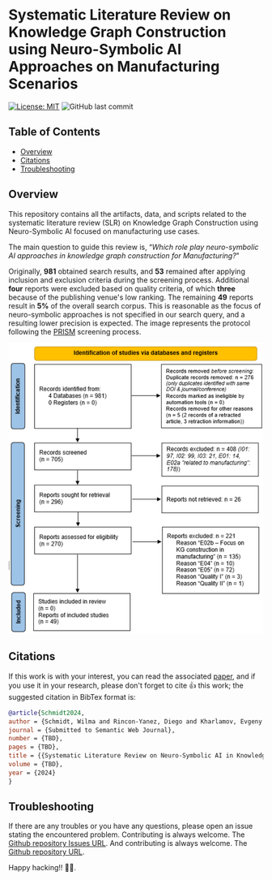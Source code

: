# Systematic Literature Review on Knowledge Graph Construction using Neuro-Symbolic AI Approaches on Manufacturing Scenarios

[![License: MIT](https://img.shields.io/badge/License-MIT-yellow.svg)](https://opensource.org/licenses/MIT)
![GitHub last commit](https://img.shields.io/github/last-commit/wAIlma/SLR-NeSyAI-KGC-I40)

## Table of Contents
  - [Overview](#overview)
  - [Citations](#citations)
  - [Troubleshooting](#troubleshooting)

## Overview

This repository contains all the artifacts, data, and scripts related to the systematic literature review (SLR) on Knowledge Graph Construction using Neuro-Symbolic AI focused on manufacturing use cases. 

The main question to guide this review is, “*Which role play neuro-symbolic AI approaches in knowledge graph construction for Manufacturing?*"

Originally, **981** obtained search results, and **53** remained after applying inclusion and exclusion criteria during the screening process. Additional **four** reports were excluded based on quality criteria, of which **three** because of the publishing venue's low ranking. The remaining **49** reports result in **5%** of the overall search corpus. This is reasonable as the focus of neuro-symbolic approaches is not specified in our search query, and a resulting lower precision is expected. The image represents the protocol following the [PRISM](https://www.prisma-statement.org/prisma-2020-flow-diagram) screening process.

<p align="center">
  <img src="./images/prisma.png" alt="Experimentation Scenario"/>
</p>

## Citations 

If this work is with your interest, you can read the associated [paper](), and if you use it in your research, please don't forget to cite 👍 this work; the suggested citation in BibTex format is:

``` BibTex
@article{Schmidt2024,
author = {Schmidt, Wilma and Rincon-Yanez, Diego and Kharlamov, Evgeny and Paschke, Adrian},
journal = {Submitted to Semantic Web Journal},
number = {TBD},
pages = {TBD},
title = {{Systematic Literature Review on Neuro-Symbolic AI in Knowledge Graph Construction for Manufacturing}},
volume = {TBD},
year = {2024}
}
```

## Troubleshooting

If there are any troubles or you have any questions, please open an issue stating the encountered problem. Contributing is always welcome. The [Github repository Issues URL](https://github.com/wAIlma/SLR-NeSyAI-KGC/issues).  And contributing is always welcome. The [Github repository URL](https://github.com/wAIlma/SLR-NeSyAI-KGC).


Happy hacking!! 🖖🖖.
